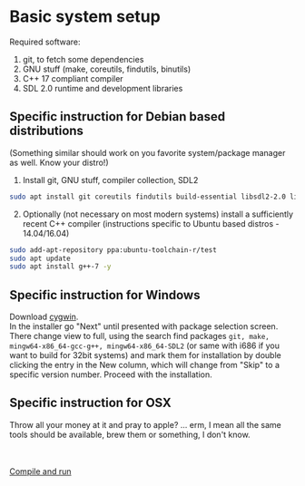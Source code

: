 # Basic system setup

Required software:
1. git, to fetch some dependencies
2. GNU stuff (make, coreutils, findutils, binutils)
2. C++ 17 compliant compiler
3. SDL 2.0 runtime and development libraries

## Specific instruction for Debian based distributions
(Something similar should work on you favorite system/package manager as well. Know your distro!)

1. Install git, GNU stuff, compiler collection, SDL2
```bash
sudo apt install git coreutils findutils build-essential libsdl2-2.0 libsdl2-dev
```

2. Optionally (not necessary on most modern systems) install a sufficiently recent C++ compiler (instructions specific to Ubuntu based distros - 14.04/16.04)
```bash
sudo add-apt-repository ppa:ubuntu-toolchain-r/test
sudo apt update
sudo apt install g++-7 -y
```

## Specific instruction for Windows

Download [cygwin](https://www.cygwin.com).<br />
In the installer go "Next" until presented with package selection screen. There change view to full, using the search find packages `git, make, mingw64-x86_64-gcc-g++, mingw64-x86_64-SDL2` (or same with i686 if you want to build for 32bit systems) and mark them for installation by double clicking the entry in the New column, which will change from "Skip" to a specific version number. Proceed with the installation.

## Specific instruction for OSX

Throw all your money at it and pray to apple? ... erm, I mean all the same tools should be available, brew them or something, I don't know.
<br />
<br />
<br />

[Compile and run](2_compile_and_run.md)
